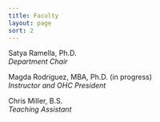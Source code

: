 ```yaml
---
title: Faculty
layout: page
sort: 2
---
```


Satya Ramella, Ph.D.  
*Department Chair*

Magda Rodriguez, MBA, Ph.D. (in progress)  
*Instructor and OHC President*

Chris Miller, B.S.  
*Teaching Assistant*
